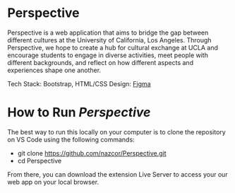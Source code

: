 # Perspective
Perspective is a web application that aims to bridge the gap between different cultures at the University of California, Los Angeles. Through Perspective, we hope to create a hub for cultural exchange at UCLA and encourage students to engage in diverse activities, meet people with different backgrounds, and reflect on how different aspects and experiences shape one another.

Tech Stack: Bootstrap, HTML/CSS
Design: [Figma](https://www.figma.com/proto/uvGLc0JJk9Nij3bWWNEuAC/HOTH?node-id=9%3A3&scaling=min-zoom&page-id=0%3A1&starting-point-node-id=9%3A3)

# How to Run *Perspective*
The best way to run this locally on your computer is to clone the repository on VS Code using the following commands:

* git clone https://github.com/nazcor/Perspective.git
* cd Perspective

From there, you can download the extension Live Server to access your our web app on your local browser.
